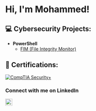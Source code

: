 <h1>Hi, I'm Mohammed! <br/>

<h2>💻 Cybersecurity Projects:</h2>

- <b>PowerShell</b>
  - [FIM (File Integrity Monitor)](https://github.com/mohammedshahwan/PowerShell-FIM-Tool)
<!--  - [Active Directory Bulk User Creation](https://github.com/mohammedshahwan/AD_PS) -->

<h2>📜 Certifications:</h2>

<!--  - [CompTIA Security+](https://www.credly.com/badges/82a0e225-1cff-42b1-a81a-8a4515e64384/public_url) -->
<a href="https://www.credly.com/badges/82a0e225-1cff-42b1-a81a-8a4515e64384/public_url">![CompTIA Security+](https://images.credly.com/size/75x75/images/74790a75-8451-400a-8536-92d792c5184a/CompTIA_Security_2Bce.png)</a>

<h3>Connect with me on LinkedIn</h3>

[<img align="left" alt="MohammedShahwan | LinkedIn" width="22px" src="https://cdn.jsdelivr.net/npm/simple-icons@v3/icons/linkedin.svg" />][linkedin]

[linkedin]: https://www.linkedin.com/in/mohammed-shahwan/

<!--
**mohammedshahwan/mohammedshahwan** is a ✨ _special_ ✨ repository because its `README.md` (this file) appears on your GitHub profile.

Here are some ideas to get you started:

- 🔭 I’m currently working on ...
- 🌱 I’m currently learning ...
- 👯 I’m looking to collaborate on ...
- 🤔 I’m looking for help with ...
- 💬 Ask me about ...
- 📫 How to reach me: ...
- 😄 Pronouns: ...
- ⚡ Fun fact: ...
-->
